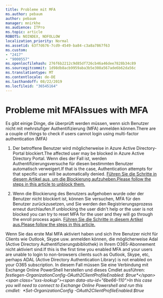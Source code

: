 ```yaml
---
title: Probleme mit MFA
ms.author: pebaum
author: pebaum
manager: mnirkhe
ms.audience: ITPro
ms.topic: article
ROBOTS: NOINDEX, NOFOLLOW
localization_priority: Normal
ms.assetid: 63f7d676-7cd9-4549-ba84-c3a8a7867f63
ms.custom:
- "2417"
- "9000557"
ms.openlocfilehash: 276f6b2212c9d85df726cb46a46dee7828b34c89
ms.sourcegitcommit: 1d98db8acb9959aba3b5e308a567ade6b62da56c
ms.translationtype: MT
ms.contentlocale: de-DE
ms.lasthandoff: 08/22/2019
ms.locfileid: "36545164"
---
```

# <a name="issues-with-mfa"></a><span data-ttu-id="6be66-102">Probleme mit MFA</span><span class="sxs-lookup"><span data-stu-id="6be66-102">Issues with MFA</span></span>
<span data-ttu-id="6be66-103">Es gibt einige Dinge, die überprüft werden müssen, wenn sich Benutzer nicht mit mehrstufiger Authentifizierung (MFA) anmelden können.</span><span class="sxs-lookup"><span data-stu-id="6be66-103">There are a couple of things to check if users cannot login using multi-factor authentication (MFA)</span></span>

1. <span data-ttu-id="6be66-104">Der betroffene Benutzer wird möglicherweise in Azure Active Directory-Portal blockiert.</span><span class="sxs-lookup"><span data-stu-id="6be66-104">The affected user may be blocked in Azure Active Directory Portal.</span></span> <span data-ttu-id="6be66-105">Wenn dies der Fall ist, werden Authentifizierungsversuche für diesen bestimmten Benutzer automatisch verweigert.</span><span class="sxs-lookup"><span data-stu-id="6be66-105">If that is the case, Authentication attempts for that specific user will be automatically denied.</span></span> [<span data-ttu-id="6be66-106">Führen Sie die Schritte in diesem Artikel aus, um die Blockierung aufzuheben.</span><span class="sxs-lookup"><span data-stu-id="6be66-106">Please follow the steps in this article to unblock them.</span></span>](https://docs.microsoft.com/azure/active-directory/authentication/howto-mfa-mfasettings#block-and-unblock-users)

2. <span data-ttu-id="6be66-107">Wenn die Blockierung des Benutzers aufgehoben wurde oder der Benutzer nicht blockiert ist, können Sie versuchen, MFA für den Benutzer zurückzusetzen, und Sie werden den Registrierungsprozess erneut durchlaufen.</span><span class="sxs-lookup"><span data-stu-id="6be66-107">If unblocking the user didn't help or the user is not blocked you can try to reset MFA for the user and they will go through the enroll process again.</span></span> [<span data-ttu-id="6be66-108">Führen Sie die Schritte in diesem Artikel aus.</span><span class="sxs-lookup"><span data-stu-id="6be66-108">Please follow the steps in this article.</span></span>](https://docs.microsoft.com/azure/active-directory/authentication/howto-mfa-userdevicesettings#require-users-to-provide-contact-methods-again)

<span data-ttu-id="6be66-109">Wenn Sie das erste Mal MFA aktiviert haben und sich Ihre Benutzer nicht für Clients wie Outlook, Skype usw. anmelden können, die möglicherweise Adal (Active Directory Authentifizierungsbibliothek) in Ihrem O365-Abonnement nicht aktiviert sind.</span><span class="sxs-lookup"><span data-stu-id="6be66-109">If this is the first time you enabled MFA and your users are unable to login to non-browsers clients such as Outlook, Skype, etc, perhaps ADAL (Active Directory Authentication Library) is not enabled on your O365 subscription.</span></span> <span data-ttu-id="6be66-110">In diesem Fall müssen Sie eine Verbindung mit Exchange Online PowerShell herstellen und dieses Cmdlet ausführen:  *festlegen-OrganizationConfig-OAuth2ClientProfileEnabled: $true*</span><span class="sxs-lookup"><span data-stu-id="6be66-110">In this case you will need to connect to Exchange Online Powershell and run this cmdlet:  *Set-OrganizationConfig -OAuth2ClientProfileEnabled:$true*</span></span>
